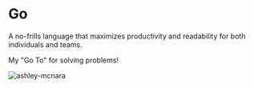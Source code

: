 # Go

A no-frills language that maximizes productivity and readability for both individuals and teams.

My "Go To" for solving problems!

![ashley-mcnara](https://github.com/ashleymcnamara/gophers/blob/master/gopher_unicorn.png?raw=true)
